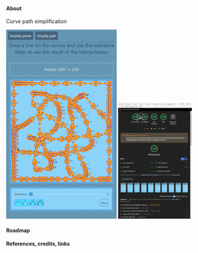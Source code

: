 #### About

Curve path simplification

<!-- <img src="src/assets/previews/2021-08-26_18-06-34.png" width="400px"> -->
<!-- <img src="src/assets/previews/2021-08-26_20-02-22-score.png" width="400px"> -->

<!-- | | | |---|---| | <img src="src/assets/previews/2021-08-26_18-06-34.png" width="300px"> | <img src="src/assets/previews/2021-08-26_20-02-22-score.png" width="300px"> | -->

<div class="flex">
<img src="src/assets/previews/2021-08-26_18-06-34.png" width="300px">
<img src="src/assets/previews/2021-08-26_20-02-22-score.png" width="200px">
</div>

#### Roadmap

#### References, credits, links


